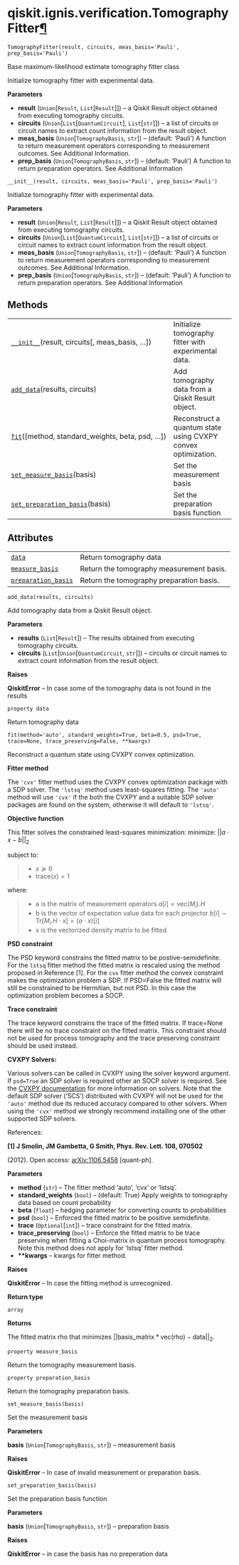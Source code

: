 # qiskit.ignis.verification.TomographyFitter[¶](#qiskit-ignis-verification-tomographyfitter "Permalink to this headline")

<span id="undefined" />

`TomographyFitter(result, circuits, meas_basis='Pauli', prep_basis='Pauli')`

Base maximum-likelihood estimate tomography fitter class

Initialize tomography fitter with experimental data.

**Parameters**

*   **result** (`Union`\[`Result`, `List`\[`Result`]]) – a Qiskit Result object obtained from executing tomography circuits.
*   **circuits** (`Union`\[`List`\[`QuantumCircuit`], `List`\[`str`]]) – a list of circuits or circuit names to extract count information from the result object.
*   **meas\_basis** (`Union`\[`TomographyBasis`, `str`]) – (default: ‘Pauli’) A function to return measurement operators corresponding to measurement outcomes. See Additional Information.
*   **prep\_basis** (`Union`\[`TomographyBasis`, `str`]) – (default: ‘Pauli’) A function to return preparation operators. See Additional Information

<span id="undefined" />

`__init__(result, circuits, meas_basis='Pauli', prep_basis='Pauli')`

Initialize tomography fitter with experimental data.

**Parameters**

*   **result** (`Union`\[`Result`, `List`\[`Result`]]) – a Qiskit Result object obtained from executing tomography circuits.
*   **circuits** (`Union`\[`List`\[`QuantumCircuit`], `List`\[`str`]]) – a list of circuits or circuit names to extract count information from the result object.
*   **meas\_basis** (`Union`\[`TomographyBasis`, `str`]) – (default: ‘Pauli’) A function to return measurement operators corresponding to measurement outcomes. See Additional Information.
*   **prep\_basis** (`Union`\[`TomographyBasis`, `str`]) – (default: ‘Pauli’) A function to return preparation operators. See Additional Information

## Methods

|                                                                                                                                                                        |                                                              |
| ---------------------------------------------------------------------------------------------------------------------------------------------------------------------- | ------------------------------------------------------------ |
| [`__init__`](#qiskit.ignis.verification.TomographyFitter.__init__ "qiskit.ignis.verification.TomographyFitter.__init__")(result, circuits\[, meas\_basis, …])          | Initialize tomography fitter with experimental data.         |
| [`add_data`](#qiskit.ignis.verification.TomographyFitter.add_data "qiskit.ignis.verification.TomographyFitter.add_data")(results, circuits)                            | Add tomography data from a Qiskit Result object.             |
| [`fit`](#qiskit.ignis.verification.TomographyFitter.fit "qiskit.ignis.verification.TomographyFitter.fit")(\[method, standard\_weights, beta, psd, …])                  | Reconstruct a quantum state using CVXPY convex optimization. |
| [`set_measure_basis`](#qiskit.ignis.verification.TomographyFitter.set_measure_basis "qiskit.ignis.verification.TomographyFitter.set_measure_basis")(basis)             | Set the measurement basis                                    |
| [`set_preparation_basis`](#qiskit.ignis.verification.TomographyFitter.set_preparation_basis "qiskit.ignis.verification.TomographyFitter.set_preparation_basis")(basis) | Set the preparation basis function                           |

## Attributes

|                                                                                                                                                     |                                          |
| --------------------------------------------------------------------------------------------------------------------------------------------------- | ---------------------------------------- |
| [`data`](#qiskit.ignis.verification.TomographyFitter.data "qiskit.ignis.verification.TomographyFitter.data")                                        | Return tomography data                   |
| [`measure_basis`](#qiskit.ignis.verification.TomographyFitter.measure_basis "qiskit.ignis.verification.TomographyFitter.measure_basis")             | Return the tomography measurement basis. |
| [`preparation_basis`](#qiskit.ignis.verification.TomographyFitter.preparation_basis "qiskit.ignis.verification.TomographyFitter.preparation_basis") | Return the tomography preparation basis. |

<span id="undefined" />

`add_data(results, circuits)`

Add tomography data from a Qiskit Result object.

**Parameters**

*   **results** (`List`\[`Result`]) – The results obtained from executing tomography circuits.
*   **circuits** (`List`\[`Union`\[`QuantumCircuit`, `str`]]) – circuits or circuit names to extract count information from the result object.

**Raises**

**QiskitError** – In case some of the tomography data is not found in the results

<span id="undefined" />

`property data`

Return tomography data

<span id="undefined" />

`fit(method='auto', standard_weights=True, beta=0.5, psd=True, trace=None, trace_preserving=False, **kwargs)`

Reconstruct a quantum state using CVXPY convex optimization.

**Fitter method**

The `'cvx'` fitter method uses the CVXPY convex optimization package with a SDP solver. The `'lstsq'` method uses least-squares fitting. The `'auto'` method will use `'cvx'` if the both the CVXPY and a suitable SDP solver packages are found on the system, otherwise it will default to `'lstsq'`.

**Objective function**

This fitter solves the constrained least-squares minimization: minimize: $||a \cdot x - b ||_2$

subject to:

> *   $x \succeq 0$
> *   $\text{trace}(x) = 1$

where:

> *   a is the matrix of measurement operators $a[i] = \text{vec}(M_i).H$
> *   b is the vector of expectation value data for each projector $b[i] \sim \text{Tr}[M_i.H \cdot x] = (a \cdot x)[i]$
> *   x is the vectorized density matrix to be fitted

**PSD constraint**

The PSD keyword constrains the fitted matrix to be postive-semidefinite. For the `lstsq` fitter method the fitted matrix is rescaled using the method proposed in Reference \[1]. For the `cvx` fitter method the convex constraint makes the optimization problem a SDP. If PSD=False the fitted matrix will still be constrained to be Hermitian, but not PSD. In this case the optimization problem becomes a SOCP.

**Trace constraint**

The trace keyword constrains the trace of the fitted matrix. If trace=None there will be no trace constraint on the fitted matrix. This constraint should not be used for process tomography and the trace preserving constraint should be used instead.

**CVXPY Solvers:**

Various solvers can be called in CVXPY using the solver keyword argument. If `psd=True` an SDP solver is required other an SOCP solver is required. See the [CVXPY documentation](https://www.cvxpy.org/tutorial/advanced/index.html#solve-method-options) for more information on solvers. Note that the default SDP solver (‘SCS’) distributed with CVXPY will not be used for the `'auto'` method due its reduced accuracy compared to other solvers. When using the `'cvx'` method we strongly recommend installing one of the other supported SDP solvers.

References:

**\[1] J Smolin, JM Gambetta, G Smith, Phys. Rev. Lett. 108, 070502**

(2012). Open access: [arXiv:1106.5458](https://arxiv.org/abs/1106.5458) \[quant-ph].

**Parameters**

*   **method** (`str`) – The fitter method ‘auto’, ‘cvx’ or ‘lstsq’.
*   **standard\_weights** (`bool`) – (default: True) Apply weights to tomography data based on count probability
*   **beta** (`float`) – hedging parameter for converting counts to probabilities
*   **psd** (`bool`) – Enforced the fitted matrix to be positive semidefinite.
*   **trace** (`Optional`\[`int`]) – trace constraint for the fitted matrix.
*   **trace\_preserving** (`bool`) – Enforce the fitted matrix to be trace preserving when fitting a Choi-matrix in quantum process tomography. Note this method does not apply for ‘lstsq’ fitter method.
*   **\*\*kwargs** – kwargs for fitter method.

**Raises**

**QiskitError** – In case the fitting method is unrecognized.

**Return type**

`array`

**Returns**

The fitted matrix rho that minimizes $||\text{basis_matrix} * \text{vec(rho)} - \text{data}||_2$.

<span id="undefined" />

`property measure_basis`

Return the tomography measurement basis.

<span id="undefined" />

`property preparation_basis`

Return the tomography preparation basis.

<span id="undefined" />

`set_measure_basis(basis)`

Set the measurement basis

**Parameters**

**basis** (`Union`\[`TomographyBasis`, `str`]) – measurement basis

**Raises**

**QiskitError** – In case of invalid measurement or preparation basis.

<span id="undefined" />

`set_preparation_basis(basis)`

Set the preparation basis function

**Parameters**

**basis** (`Union`\[`TomographyBasis`, `str`]) – preparation basis

**Raises**

**QiskitError** – in case the basis has no preperation data
